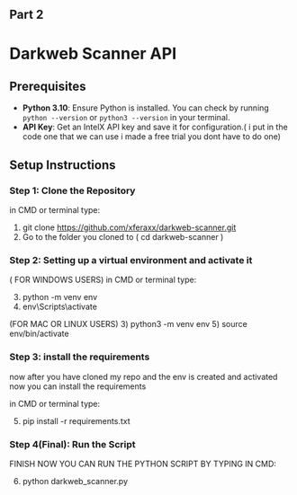 ## Part 2

# Darkweb Scanner API

## Prerequisites
- **Python 3.10**: Ensure Python is installed. You can check by running `python --version` or `python3 --version` in your terminal.
- **API Key**: Get an IntelX API key and save it for configuration.( i put in the code one that we can use i made a free trial you dont have to do one)

## Setup Instructions

### Step 1: Clone the Repository

in CMD or terminal type:
1) git clone https://github.com/xferaxx/darkweb-scanner.git
2) Go to the folder you cloned to ( cd darkweb-scanner )

### Step 2: Setting up a virtual environment and activate it

( FOR WINDOWS USERS)
in CMD or terminal type:

3) python -m venv env
4) env\Scripts\activate

   
(FOR MAC OR LINUX USERS)
3) python3 -m venv env
5) source env/bin/activate

   
### Step 3: install the requirements 
now after you have cloned my repo and the env is created and activated now you can install the requirements

in CMD or terminal type:

5) pip install -r requirements.txt


### Step 4(Final): Run the Script

FINISH NOW YOU CAN RUN THE PYTHON SCRIPT BY TYPING IN CMD:

6) python darkweb_scanner.py
